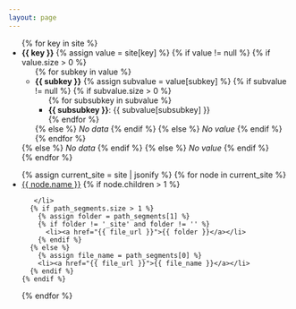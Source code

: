 ```yaml
---
layout: page
---
```

<ul>
  {% for key in site %}
    <li>
      <strong>{{ key }}</strong>
      {% assign value = site[key] %}
      {% if value != null %}
        {% if value.size > 0 %}
          <ul>
            {% for subkey in value %}
              <li>
                <strong>{{ subkey }}</strong>
                {% assign subvalue = value[subkey] %}
                {% if subvalue != null %}
                  {% if subvalue.size > 0 %}
                    <ul>
                      {% for subsubkey in subvalue %}
                        <li>
                          <strong>{{ subsubkey }}</strong>: {{ subvalue[subsubkey] }}
                        </li>
                      {% endfor %}
                    </ul>
                  {% else %}
                    <em>No data</em>
                  {% endif %}
                {% else %}
                  <em>No value</em>
                {% endif %}
              </li>
            {% endfor %}
          </ul>
        {% else %}
          <em>No data</em>
        {% endif %}
      {% else %}
        <em>No value</em>
      {% endif %}
    </li>
  {% endfor %}
</ul>


<ul>
  {% assign current_site = site | jsonify %}
  {% for node in current_site %}
    <li><a href="{{ node.path }}">{{ node.name }}</a>
      {% if node.children > 1 %} 

       </li>
      {% if path_segments.size > 1 %}
        {% assign folder = path_segments[1] %}
        {% if folder != '_site' and folder != '' %}
          <li><a href="{{ file_url }}">{{ folder }}</a></li>
        {% endif %}
      {% else %}
        {% assign file_name = path_segments[0] %}
        <li><a href="{{ file_url }}">{{ file_name }}</a></li>
      {% endif %}
    {% endif %}
  {% endfor %}
</ul>
